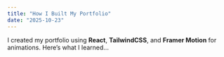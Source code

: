 ```yaml
---
title: "How I Built My Portfolio"
date: "2025-10-23"
---
```


I created my portfolio using **React**, **TailwindCSS**, and **Framer Motion** for animations.
Here’s what I learned...
